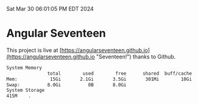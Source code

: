 Sat Mar 30 06:01:05 PM EDT 2024

# Angular Seventeen


This project is live at [https://angularseventeen.github.io](https://angularseventeen.github.io "Seventeen!") thanks to Github.

```bash
System Memory
               total        used        free      shared  buff/cache   available
Mem:            15Gi       2.1Gi       3.5Gi       301Mi        10Gi        13Gi
Swap:          8.0Gi          0B       8.0Gi
System Storage
415M	.
```
